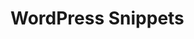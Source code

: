 # WordPress Snippets

<!-- TOC depthFrom:2 depthTo:2 orderedList:false updateOnSave:true withLinks:true -->
